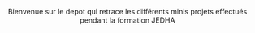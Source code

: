<p style="text-align:center"> Bienvenue sur le depot qui retrace les différents minis projets effectués pendant la formation JEDHA  </p>
